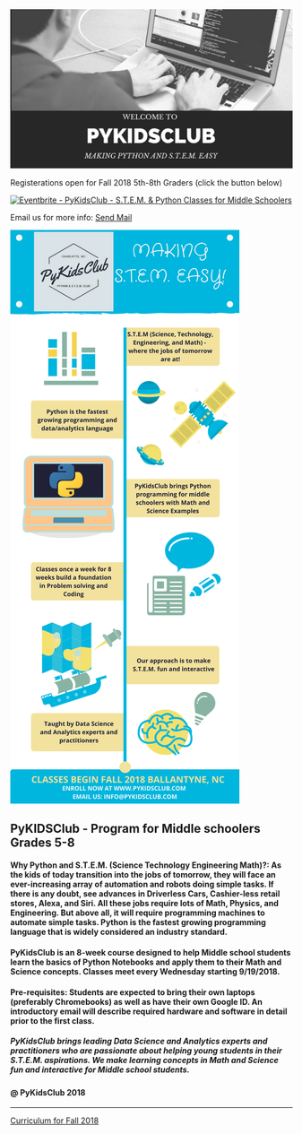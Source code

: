 <meta name="google-site-verification" content="4fljr3mR5Ggm7Ff1z1oSIH9r6hNcfpFza0TZz-JN-as" />

<img src = "images/pykidsclub_header.png">

Registerations open for Fall 2018 5th-8th Graders (click the button below)

<a href="https://www.eventbrite.com/e/pykidsclub-stem-python-classes-for-middle-schoolers-tickets-47249210661?ref=ebtn" target="_blank"><img src="https://www.eventbrite.com/custombutton?eid=47249210661" alt="Eventbrite - PyKidsClub - S.T.E.M. &amp; Python Classes for  Middle Schoolers" /></a>

<p>
Email us for more info:
<a href="mailto:info@pykidsclub.com?Subject=Information on PyKidsClub" target="_top">Send Mail</a>
</p>

<img src = "images/PykidsClub_long_ad.png">

## PyKIDSClub - Program for Middle schoolers Grades 5-8

####  Why Python and S.T.E.M. (Science Technology Engineering Math)?: As the kids of today transition into the jobs of tomorrow, they will face an ever-increasing array of automation and robots doing simple tasks. If there is any doubt, see advances in Driverless Cars, Cashier-less retail stores, Alexa, and Siri. All these jobs require lots of Math, Physics, and Engineering. But above all, it will require programming machines to automate simple tasks. Python is the fastest growing programming language that is widely considered an industry standard.

#### PyKidsClub is an 8-week course designed to help Middle school students learn the basics of Python Notebooks and apply them to their Math and Science concepts. Classes meet every Wednesday starting 9/19/2018.

#### Pre-requisites: Students are expected to bring their own laptops (preferably Chromebooks) as well as have their own Google ID. An introductory email will describe required hardware and software in detail prior to the first class.

##### PyKidsClub brings leading Data Science and Analytics experts and practitioners who are passionate about helping young students in their S.T.E.M. aspirations. We make learning concepts in Math and Science fun and interactive for Middle school students. 

#### @ PyKidsClub 2018

---

[Curriculum for Fall 2018](https://github.com/pykidsclub/index/blob/master/curriculum.md)
